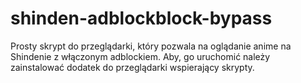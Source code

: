 # shinden-adblockblock-bypass
 Prosty skrypt do przeglądarki, który pozwala na oglądanie anime na Shindenie z włączonym adblockiem. Aby, go uruchomić należy zainstalować dodatek do przeglądarki wspierający skrypty.
